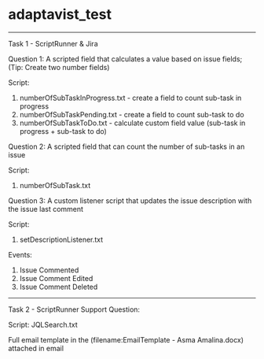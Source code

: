 # adaptavist_test
*****************************************************************************************************
Task 1 - ScriptRunner & Jira

Question 1:
A scripted field that calculates a value based on issue fields; (Tip: Create two
number fields)

Script: 
1) numberOfSubTaskInProgress.txt - create a field to count sub-task in progress
2) numberOfSubTaskPending.txt - create a field to count sub-task to do
3) numberOfSubTaskToDo.txt - calculate custom field value (sub-task in progress + sub-task to do)

Question 2:
A scripted field that can count the number of sub-tasks in an issue

Script:
1) numberOfSubTask.txt

Question 3:
A custom listener script that updates the issue description with the issue last
comment

Script:
1) setDescriptionListener.txt

Events: 
1) Issue Commented
2) Issue Comment Edited
3) Issue Comment Deleted

*****************************************************************************************************
Task 2 - ScriptRunner Support Question:

Script: JQLSearch.txt

Full email template in the (filename:EmailTemplate - Asma Amalina.docx) attached in email



